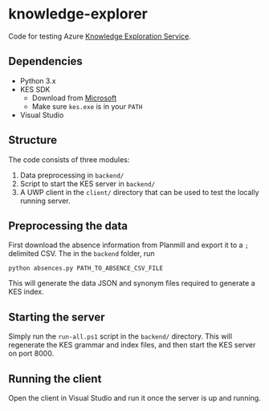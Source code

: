 # knowledge-explorer
Code for testing Azure [Knowledge Exploration Service](https://docs.microsoft.com/en-us/azure/cognitive-services/kes/overview).

## Dependencies
* Python 3.x
* KES SDK
  * Download from [Microsoft](https://www.microsoft.com/en-us/download/details.aspx?id=51488)
  * Make sure ```kes.exe``` is in your ```PATH```
* Visual Studio

## Structure
The code consists of three modules:
1. Data preprocessing in ```backend/```
2. Script to start the KES server in ```backend/```
3. A UWP client in the ```client/``` directory that can be used to test the locally running server.

## Preprocessing the data
First download the absence information from Planmill and export it to a ```;``` delimited CSV. The in the ```backend``` folder, run
```
python absences.py PATH_TO_ABSENCE_CSV_FILE
```
This will generate the data JSON and synonym files required to generate a KES index.

## Starting the server
Simply run the ```run-all.ps1``` script in the ```backend/``` directory. This will regenerate the KES grammar and index files, and then start the KES server on port 8000.

## Running the client
Open the client in Visual Studio and run it once the server is up and running.
